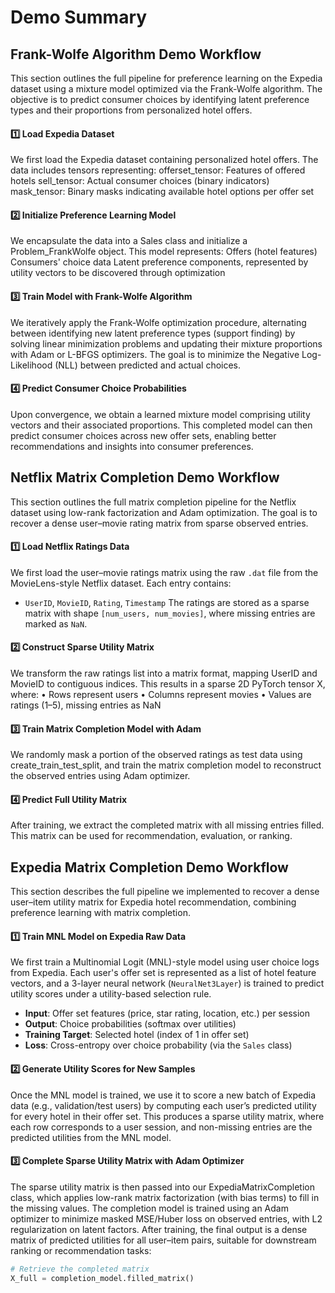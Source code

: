 # Demo Summary
## Frank-Wolfe Algorithm Demo Workflow
This section outlines the full pipeline for preference learning on the Expedia dataset using a mixture model optimized via the Frank-Wolfe algorithm. The objective is to predict consumer choices by identifying latent preference types and their proportions from personalized hotel offers.
#### 1️⃣ Load Expedia Dataset
We first load the Expedia dataset containing personalized hotel offers. The data includes tensors representing:
offerset_tensor: Features of offered hotels
sell_tensor: Actual consumer choices (binary indicators)
mask_tensor: Binary masks indicating available hotel options per offer set
#### 2️⃣ Initialize Preference Learning Model
We encapsulate the data into a Sales class and initialize a Problem_FrankWolfe object. This model represents:
Offers (hotel features)
Consumers' choice data
Latent preference components, represented by utility vectors to be discovered through optimization
#### 3️⃣ Train Model with Frank-Wolfe Algorithm
We iteratively apply the Frank-Wolfe optimization procedure, alternating between identifying new latent preference types (support finding) by solving linear minimization problems and updating their mixture proportions with Adam or L-BFGS optimizers. The goal is to minimize the Negative Log-Likelihood (NLL) between predicted and actual choices.
#### 4️⃣ Predict Consumer Choice Probabilities
Upon convergence, we obtain a learned mixture model comprising utility vectors and their associated proportions. This completed model can then predict consumer choices across new offer sets, enabling better recommendations and insights into consumer preferences.

## Netflix Matrix Completion Demo Workflow
This section outlines the full matrix completion pipeline for the Netflix dataset using low-rank factorization and Adam optimization. The goal is to recover a dense user–movie rating matrix from sparse observed entries.
#### 1️⃣ Load Netflix Ratings Data
We first load the user–movie ratings matrix using the raw `.dat` file from the MovieLens-style Netflix dataset. Each entry contains:
- `UserID`, `MovieID`, `Rating`, `Timestamp`
The ratings are stored as a sparse matrix with shape `[num_users, num_movies]`, where missing entries are marked as `NaN`.

#### 2️⃣ Construct Sparse Utility Matrix
We transform the raw ratings list into a matrix format, mapping UserID and MovieID to contiguous indices. This results in a sparse 2D PyTorch tensor X, where:
	•	Rows represent users
	•	Columns represent movies
	•	Values are ratings (1–5), missing entries as NaN

#### 3️⃣ Train Matrix Completion Model with Adam
We randomly mask a portion of the observed ratings as test data using create_train_test_split, and train the matrix completion model to reconstruct the observed entries using Adam optimizer.

#### 4️⃣ Predict Full Utility Matrix
After training, we extract the completed matrix with all missing entries filled. This matrix can be used for recommendation, evaluation, or ranking.


## Expedia Matrix Completion Demo Workflow
This section describes the full pipeline we implemented to recover a dense user–item utility matrix for Expedia hotel recommendation, combining preference learning with matrix completion.

 #### 1️⃣ Train MNL Model on Expedia Raw Data
We first train a Multinomial Logit (MNL)-style model using user choice logs from Expedia. Each user's offer set is represented as a list of hotel feature vectors, and a 3-layer neural network (`NeuralNet3Layer`) is trained to predict utility scores under a utility-based selection rule.

- **Input**: Offer set features (price, star rating, location, etc.) per session  
- **Output**: Choice probabilities (softmax over utilities)  
- **Training Target**: Selected hotel (index of 1 in offer set)  
- **Loss**: Cross-entropy over choice probability (via the `Sales` class)

#### 2️⃣ Generate Utility Scores for New Samples
Once the MNL model is trained, we use it to score a new batch of Expedia data (e.g., validation/test users) by computing each user’s predicted utility for every hotel in their offer set.
This produces a sparse utility matrix, where each row corresponds to a user session, and non-missing entries are the predicted utilities from the MNL model.

#### 3️⃣ Complete Sparse Utility Matrix with Adam Optimizer
The sparse utility matrix is then passed into our ExpediaMatrixCompletion class, which applies low-rank matrix factorization (with bias terms) to fill in the missing values.
The completion model is trained using an Adam optimizer to minimize masked MSE/Huber loss on observed entries, with L2 regularization on latent factors.
After training, the final output is a dense matrix of predicted utilities for all user–item pairs, suitable for downstream ranking or recommendation tasks:
```python
# Retrieve the completed matrix
X_full = completion_model.filled_matrix()
```
